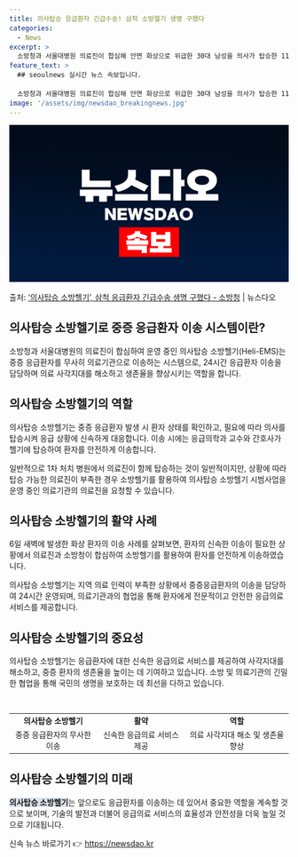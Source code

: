 ```yaml
---
title: 의사탑승 응급환자 긴급수송! 삼척 소방헬기 생명 구했다
categories:
  - News
excerpt: >
  소방청과 서울대병원 의료진이 합심해 안면 화상으로 위급한 30대 남성을 의사가 탑승한 119소방헬기에 태워 …
feature_text: >
  ## seoulnews 실시간 뉴스 속보입니다.

  소방청과 서울대병원 의료진이 합심해 안면 화상으로 위급한 30대 남성을 의사가 탑승한 119소방헬기에 태워 …
image: '/assets/img/newsdao_breakingnews.jpg'
---
```


![뉴스다오 속보](/assets/img/newsdao_breakingnews.jpg)

<p>출처: <a href="https://newsdao.kr/3558" rel="dofollow">‘의사탑승 소방헬기’, 삼척 응급환자 긴급수송 생명 구했다 - 소방청</a> | 뉴스다오</p>

<h2 data-ke-size="size26">의사탑승 소방헬기로 중증 응급환자 이송 시스템이란?</h2>
<p data-ke-size="size16">소방청과 서울대병원의 의료진이 합심하여 운영 중인 의사탑승 소방헬기(Heli-EMS)는 중증 응급환자를 무사히 의료기관으로 이송하는 시스템으로, 24시간 응급환자 이송을 담당하며 의료 사각지대를 해소하고 생존율을 향상시키는 역할을 합니다.</p>

<h2 data-ke-size="size26">의사탑승 소방헬기의 역할</h2>
<p data-ke-size="size16">의사탑승 소방헬기는 중증 응급환자 발생 시 환자 상태를 확인하고, 필요에 따라 의사를 탑승시켜 응급 상황에 신속하게 대응합니다. 이송 시에는 응급의학과 교수와 간호사가 헬기에 탑승하여 환자를 안전하게 이송합니다.</p>
<p data-ke-size="size16">일반적으로 1차 처치 병원에서 의료진이 함께 탑승하는 것이 일반적이지만, 상황에 따라 탑승 가능한 의료진이 부족한 경우 소방헬기를 활용하여 의사탑승 소방헬기 시범사업을 운영 중인 의료기관의 의료진을 요청할 수 있습니다.</p>

<h2 data-ke-size="size26">의사탑승 소방헬기의 활약 사례</h2>
<p data-ke-size="size16">6일 새벽에 발생한 화상 환자의 이송 사례를 살펴보면, 환자의 신속한 이송이 필요한 상황에서 의료진과 소방청이 합심하여 소방헬기를 활용하여 환자를 안전하게 이송하였습니다.</p>
<p data-ke-size="size16">의사탑승 소방헬기는 지역 의료 인력이 부족한 상황에서 중증응급환자의 이송을 담당하여 24시간 운영되며, 의료기관과의 협업을 통해 환자에게 전문적이고 안전한 응급의료 서비스를 제공합니다.</p>

<h2 data-ke-size="size26">의사탑승 소방헬기의 중요성</h2>
<p data-ke-size="size16">의사탑승 소방헬기는 응급환자에 대한 신속한 응급의료 서비스를 제공하여 사각지대를 해소하고, 중증 환자의 생존율을 높이는 데 기여하고 있습니다. 소방 및 의료기관의 긴밀한 협업을 통해 국민의 생명을 보호하는 데 최선을 다하고 있습니다.</p>
<p data-ke-size="size16">&nbsp;</p>
<table>
	<tbody>
		<tr>
			<td style="text-align: center; height: 17px;"><b>의사탑승 소방헬기</b></td>
			<td style="text-align: center; height: 17px;"><b>활약</b></td>
			<td style="text-align: center; height: 17px;"><b>역할</b></td>
		</tr>
		<tr>
			<td style="text-align: center;">중증 응급환자의 무사한 이송</td>
			<td style="text-align: center;">신속한 응급의료 서비스 제공</td>
			<td style="text-align: center;">의료 사각지대 해소 및 생존율 향상</td>
		</tr>
	</tbody>
</table>
<h2 data-ke-size="size26">의사탑승 소방헬기의 미래</h2>
<p data-ke-size="size16"><b><span style="background-color: #21538527;">의사탑승 소방헬기</span></b>는 앞으로도 응급환자를 이송하는 데 있어서 중요한 역할을 계속할 것으로 보이며, 기술의 발전과 더불어 응급의료 서비스의 효율성과 안전성을 더욱 높일 것으로 기대됩니다.</p> 

신속 뉴스 바로가기 👉 <a href="https://newsdao.kr" rel="dofollow">https://newsdao.kr</a>


